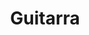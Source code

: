 ---
title: Guitarra
date: 
draft: false

# descripcion
description : Dije de plata 925

materials: Plata 925

color: Plateado

dimensions: 2,8cm largo

code: 02-14-0679

type: "Dijes"

categories: []

price: $1.910,00

price_eftvo: $1.625,00

# Images
# first image will be shown in the product page
images:
  # - image: "images/path_to_image"
  # La ubicacion de las imagenes es imagenes/Dijes/Dijes.Plata/02-14-0679-guitarra
  - image: "./images/dijes/plata/02-14-0679.JPG"
---